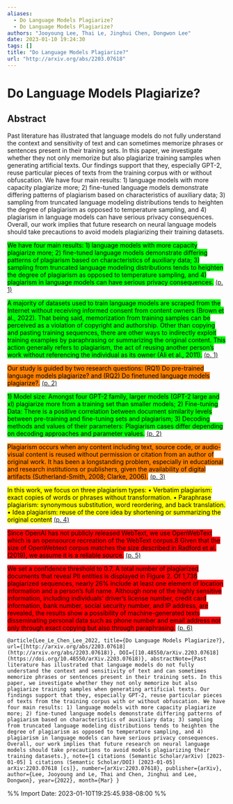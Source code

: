 ```yaml
---
aliases:
  - Do Language Models Plagiarize?
  - Do Language Models Plagiarize?
authors: "Jooyoung Lee, Thai Le, Jinghui Chen, Dongwon Lee"
date: 2023-01-10 19:24:30
tags: []
title: "Do Language Models Plagiarize?"
url: "http://arxiv.org/abs/2203.07618"
---
```


# Do Language Models Plagiarize?

## Abstract

Past literature has illustrated that language models do not fully understand the context and sensitivity of text and can sometimes memorize phrases or sentences present in their training sets. In this paper, we investigate whether they not only memorize but also plagiarize training samples when generating artificial texts. Our findings support that they, especially GPT-2, reuse particular pieces of texts from the training corpus with or without obfuscation. We have four main results: 1) language models with more capacity plagiarize more; 2) fine-tuned language models demonstrate differing patterns of plagiarism based on characteristics of auxiliary data; 3) sampling from truncated language modeling distributions tends to heighten the degree of plagiarism as opposed to temperature sampling, and 4) plagiarism in language models can have serious privacy consequences. Overall, our work implies that future research on neural language models should take precautions to avoid models plagiarizing their training datasets.

<mark style="background: #00ff00">We have four main results: 1) language models with more capacity plagiarize more; 2) fine-tuned language models demonstrate differing patterns of plagiarism based on characteristics of auxiliary data; 3) sampling from truncated language modeling distributions tends to heighten the degree of plagiarism as opposed to temperature sampling, and 4) plagiarism in language models can have serious privacy consequences.</mark> [(p. 1)](zotero://open-pdf/library/items/B7TTV6JZ?page=1)

<mark style="background: #00ff00">A majority of datasets used to train language models are scraped from the Internet without receiving informed consent from content owners (Brown et al., 2022). That being said, memorization from training samples can be perceived as a violation of copyright and authorship. Other than copying and pasting training sequences, there are other ways to indirectly exploit training examples by paraphrasing or summarizing the original content. This action generally refers to plagiarism, the act of reusing another person’s work without referencing the individual as its owner (Ali et al., 2011).</mark> [(p. 1)](zotero://open-pdf/library/items/B7TTV6JZ?page=1)

<mark style="background: #ff8000">Our study is guided by two research questions: (RQ1) Do pre-trained language models plagiarize? and (RQ2) Do finetuned language models plagiarize?.</mark> [(p. 2)](zotero://open-pdf/library/items/B7TTV6JZ?page=2)

<mark style="background: #00ff00">1) Model size: Amongst four GPT-2 family, larger models (GPT-2 large and xl) plagiarize more from a training set than smaller models; 2) Fine-tuning Data: There is a positive correlation between document similarity levels between pre-training and fine-tuning sets and plagiarism; 3) Decoding methods and values of their parameters: Plagiarism cases differ depending on decoding approaches and parameter values.</mark> [(p. 2)](zotero://open-pdf/library/items/B7TTV6JZ?page=2)

<mark style="background: #ff8000">Plagiarism occurs when any content including text, source code, or audio-visual content is reused without permission or citation from an author of original work. It has been a longstanding problem, especially in educational and research institutions or publishers, given the availability of digital artifacts (Sutherland-Smith, 2008; Clarke, 2006).</mark> [(p. 3)](zotero://open-pdf/library/items/B7TTV6JZ?page=3)

<mark style="background: #ffff00">In this work, we focus on three plagiarism types: • Verbatim plagiarism: exact copies of words or phrases without transformation. • Paraphrase plagiarism: synonymous substitution, word reordering, and back translation. • Idea plagiarism: reuse of the core idea by shortening or summarizing the original content</mark> [(p. 4)](zotero://open-pdf/library/items/B7TTV6JZ?page=4)

<mark style="background: #ff0000">Since OpenAI has not publicly released WebText, we use OpenWebText which is an opensource recreation of the WebText corpus.8 Given that the size of OpenWebtext corpus matches the size described in Radford et al. (2019), we assume it is a reliable source.</mark> [(p. 5)](zotero://open-pdf/library/items/B7TTV6JZ?page=5)

<mark style="background: #ff0000">We set a confidence threshold to 0.7. A total number of plagiarized documents that reveal PII entities is displayed in Figure 2. Of 1,736 plagiarized sequences, nearly 26% include at least one element of location information and a person’s full name. Although none of the highly sensitive information, including individuals’ driver’s license number, credit card information, bank number, social security number, and IP address, are revealed, the results show a possibility of machine-generated texts disseminating personal data such as phone number and email address not only through exact copying but also through paraphrasing.</mark> [(p. 6)](zotero://open-pdf/library/items/B7TTV6JZ?page=6)

```
@article{Lee_Le_Chen_Lee_2022, title={Do Language Models Plagiarize?}, url={[http://arxiv.org/abs/2203.07618](http://arxiv.org/abs/2203.07618)}, DOI={[10.48550/arXiv.2203.07618](https://doi.org/10.48550/arXiv.2203.07618)}, abstractNote={Past literature has illustrated that language models do not fully understand the context and sensitivity of text and can sometimes memorize phrases or sentences present in their training sets. In this paper, we investigate whether they not only memorize but also plagiarize training samples when generating artificial texts. Our findings support that they, especially GPT-2, reuse particular pieces of texts from the training corpus with or without obfuscation. We have four main results: 1) language models with more capacity plagiarize more; 2) fine-tuned language models demonstrate differing patterns of plagiarism based on characteristics of auxiliary data; 3) sampling from truncated language modeling distributions tends to heighten the degree of plagiarism as opposed to temperature sampling, and 4) plagiarism in language models can have serious privacy consequences. Overall, our work implies that future research on neural language models should take precautions to avoid models plagiarizing their training datasets.}, note={1 citations (Semantic Scholar/arXiv) [2023-01-05] 1 citations (Semantic Scholar/DOI) [2023-01-05] arXiv:2203.07618 [cs]}, number={arXiv:2203.07618}, publisher={arXiv}, author={Lee, Jooyoung and Le, Thai and Chen, Jinghui and Lee, Dongwon}, year={2022}, month={Mar} }
```

%% Import Date: 2023-01-10T19:25:45.938-08:00 %%
